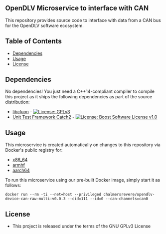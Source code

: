 ## OpenDLV Microservice to interface with CAN

This repository provides source code to interface with data from a CAN bus
for the OpenDLV software ecosystem.


## Table of Contents
* [Dependencies](#dependencies)
* [Usage](#usage)
* [License](#license)


## Dependencies
No dependencies! You just need a C++14-compliant compiler to compile this
project as it ships the following dependencies as part of the source distribution:

* [libcluon](https://github.com/chrberger/libcluon) - [![License: GPLv3](https://img.shields.io/badge/license-GPL--3-blue.svg
)](https://www.gnu.org/licenses/gpl-3.0.txt)
* [Unit Test Framework Catch2](https://github.com/catchorg/Catch2/releases/tag/v2.1.2) - [![License: Boost Software License v1.0](https://img.shields.io/badge/License-Boost%20v1-blue.svg)](http://www.boost.org/LICENSE_1_0.txt)


## Usage
This microservice is created automatically on changes to this repository via Docker's public registry for:
* [x86_64](https://hub.docker.com/r/chalmersrevere/opendlv-device-can-raw-amd64/tags/)
* [armhf](https://hub.docker.com/r/chalmersrevere/opendlv-device-can-raw-armhf/tags/)
* [aarch64](https://hub.docker.com/r/chalmersrevere/opendlv-device-can-raw-aarch64/tags/)


To run this microservice using our pre-built Docker image, simply start it as follows:

```
docker run --rm -ti --net=host --privileged chalmersrevere/opendlv-device-can-raw-multi:v0.0.3 --cid=111 --id=0 --can-channels=can0
```


## License

* This project is released under the terms of the GNU GPLv3 License

